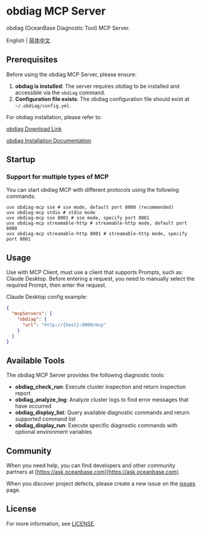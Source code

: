 # obdiag MCP Server

obdiag (OceanBase Diagnostic Tool) MCP Server.

English | [简体中文](obdiag_mcp_server_CN.md)

## Prerequisites

Before using the obdiag MCP Server, please ensure:

1. **obdiag is installed**: The server requires obdiag to be installed and accessible via the `obdiag` command.
2. **Configuration file exists**: The obdiag configuration file should exist at `~/.obdiag/config.yml`.

For obdiag installation, please refer to:

[obdiag Download Link](https://www.oceanbase.com/softwarecenter)

[obdiag Installation Documentation](https://www.oceanbase.com/docs/common-obdiag-cn-1000000003892386)

## Startup
### Support for multiple types of MCP

You can start obdiag MCP with different protocols using the following commands:

```shell
uvx obdiag-mcp sse # sse mode, default port 8000 (recommended)
uvx obdiag-mcp stdio # stdio mode
uvx obdiag-mcp sse 8001 # sse mode, specify port 8001
uvx obdiag-mcp streamable-http # streamable-http mode, default port 8000
uvx obdiag-mcp streamable-http 8001 # streamable-http mode, specify port 8001
```

## Usage

Use with MCP Client, must use a client that supports Prompts, such as: Claude Desktop. Before entering a request, you need to manually select the required Prompt, then enter the request.

Claude Desktop config example:

```json
{
  "mcpServers": {
    "obdiag": {
      "url": "http://{host}:8000/mcp"
    }
  }
}
```

## Available Tools

The obdiag MCP Server provides the following diagnostic tools:

- **obdiag_check_run**: Execute cluster inspection and return inspection report
- **obdiag_analyze_log**: Analyze cluster logs to find error messages that have occurred
- **obdiag_display_list**: Query available diagnostic commands and return supported command list
- **obdiag_display_run**: Execute specific diagnostic commands with optional environment variables

## Community

When you need help, you can find developers and other community partners at [https://ask.oceanbase.com](https://ask.oceanbase.com).

When you discover project defects, please create a new issue on the [issues](https://github.com/oceanbase/mcp-oceanbase/issues) page.

## License

For more information, see [LICENSE](../LICENSE).
